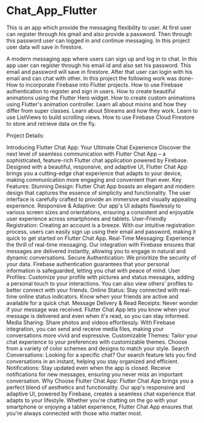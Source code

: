 # Chat_App_Flutter
This is an app which provide the messaging flexibility to user. At first user can register through his gmail and also provide a password. Then through this password user can logged in  and continue messaging. In this project user data will save in firestore.

A modern messaging app where users can sign up and log in to chat. In this app user can register through his email id and also set his password. This email and password will save in firestore. After that user can login with his email and can chat with other. In this project  the following work was done-
How to incorporate Firebase into Flutter projects.
How to use Firebase authentication to register and sign in users.
How to create beautiful animations using the Flutter Hero widget.
How to create custom animations using Flutter's animation controller.
Learn all about mixins and how they differ from super classes.
Learn about Streams and how they work.
Learn to use ListViews to build scrolling views.
How to use Firebase Cloud Firestore to store and retrieve data on the fly.

Project Details:

Introducing Flutter Chat App: Your Ultimate Chat Experience
Discover the next level of seamless communication with Flutter Chat App – a sophisticated, feature-rich Flutter chat application powered by Firebase. Designed with a beautiful, responsive, and adaptive UI, Flutter Chat App brings you a cutting-edge chat experience that adapts to your device, making communication more engaging and convenient than ever.
Key Features:
Stunning Design: Flutter Chat App boasts an elegant and modern design that captures the essence of simplicity and functionality. The user interface is carefully crafted to provide an immersive and visually appealing experience.
Responsive & Adaptive: Our app's UI adapts flawlessly to various screen sizes and orientations, ensuring a consistent and enjoyable user experience across smartphones and tablets.
User-Friendly Registration: Creating an account is a breeze. With our intuitive registration process, users can easily sign up using their email and password, making it quick to get started on Flutter Chat App.
Real-Time Messaging: Experience the thrill of real-time messaging. Our integration with Firebase ensures that messages are delivered instantly, allowing you to engage in natural and dynamic conversations.
Secure Authentication: We prioritize the security of your data. Firebase authentication guarantees that your personal information is safeguarded, letting you chat with peace of mind.
User Profiles: Customize your profile with pictures and status messages, adding a personal touch to your interactions. You can also view others' profiles to better connect with your friends.
Online Status: Stay connected with real-time online status indicators. Know when your friends are active and available for a quick chat.
Message Delivery & Read Receipts: Never wonder if your message was received. Flutter Chat App lets you know when your message is delivered and even when it's read, so you can stay informed.
Media Sharing: Share photos and videos effortlessly. With Firebase integration, you can send and receive media files, making your conversations more vivid and expressive.
Customizable Themes: Tailor your chat experience to your preferences with customizable themes. Choose from a variety of color schemes and designs to match your style.
Search Conversations: Looking for a specific chat? Our search feature lets you find conversations in an instant, helping you stay organized and efficient.
Notifications: Stay updated even when the app is closed. Receive notifications for new messages, ensuring you never miss an important conversation.
Why Choose Flutter Chat App:
Flutter Chat App brings you a perfect blend of aesthetics and functionality. Our app's responsive and adaptive UI, powered by Firebase, creates a seamless chat experience that adapts to your lifestyle. Whether you're chatting on the go with your smartphone or enjoying a tablet experience, Flutter Chat App ensures that you're always connected with those who matter most.
